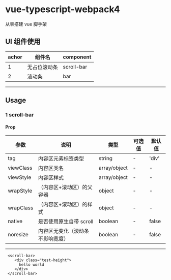 # vue-typescript-webpack4

从零搭建 vue 脚手架

## UI 组件使用

| achor | 组件名       | component  |
| ----- | ------------ | ---------- |
| 1     | 无占位滚动条 | scroll-bar |
| 2     | 滚动条       | bar        |

---

## Usage

### 1 scroll-bar

#### Prop

| 参数      | 说明                             | 类型         | 可选值 | 默认值 |
| --------- | -------------------------------- | ------------ | ------ | ------ |
| tag       | 内容区元素标签类型               | string       | -      | 'div'  |
| viewClass | 内容区类名                       | array/object | -      | -      |
| viewStyle | 内容区样式                       | array/object | -      | -      |
| wrapStyle | （内容区+滚动区）的父容器        | object       | -      | -      |
| wrapClass | （内容区+滚动区）的样式          | object       | -      | -      |
| native    | 是否使用原生自带 scroll          | boolean      | -      | false  |
| noresize  | 内容区无变化（滚动条不影响宽度） | boolean      | -      | false  |

---

```Vue
 <scroll-bar>
    <div class="test-height">
      hello world
    </div>
 </scroll-bar>
```
